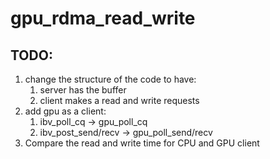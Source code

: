# gpu_rdma_read_write
## TODO:
1. change the structure of the code to have:
   1. server has the buffer
   2. client makes a read and write requests
2. add gpu as a client:
   1. ibv_poll_cq -> gpu_poll_cq
   2. ibv_post_send/recv -> gpu_poll_send/recv
3. Compare the read and write time for CPU and GPU client

